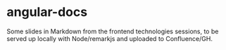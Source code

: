 # angular-docs

Some slides in Markdown from the frontend technologies sessions, to be served up locally with Node/remarkjs and uploaded to Confluence/GH.
